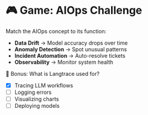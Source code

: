 # 🎮 Game: AIOps Challenge

Match the AIOps concept to its function:

- **Data Drift** → Model accuracy drops over time  
- **Anomaly Detection** → Spot unusual patterns  
- **Incident Automation** → Auto-resolve tickets  
- **Observability** → Monitor system health

🧩 Bonus: What is Langtrace used for?

- [x] Tracing LLM workflows  
- [ ] Logging errors  
- [ ] Visualizing charts  
- [ ] Deploying models
